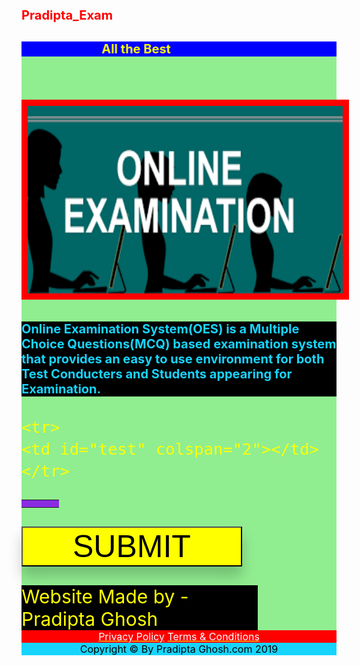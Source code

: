 # Pradipta_Exam
<html lang="en">
<head>
<meta charset="UFT-8">
<meta name="viewport"
content="width=device-width, 
initial-scale=1.0">

<link rel="stylesheet" href="menu.css">
<link rel="stylesheet" href="layout.css">

<style>
    
h1{
    color: red;
    font-size: 20px;
}

h2{
    color: #17D4FE;
    font-size: 20px;
    background: black;
}

h4{
    color: white;
    background: red;
}

div{
    color: yellow;
    font-size: 30px;
    background: lightgreen;
}

button {
  background: yellow;
  box-shadow: 0 16px 20px 0 rgba(0,0,0,0.2);
  transition: 1s;
  width: 70%;
  height:30%;
  box-sizing:60px;
  float:middle;
  font-size: 50px;
  text-align: center;
  float:;
}

button:hover {
  box-shadow: 0 22px 22px 0 rgba(0,0,0,1.5);
  color:white;
  background:red;
}

.container {
  padding: 8px 16px;
}


var{
    font-size: 60px;
}

marquee{

    color: yellow;
    background: blue;
}

img{
    border: 10px solid red;
}

tr{
    color: yellow;
    background: blueviolet;
}

td{

    background: blueviolet;
}

</style>


<script>
var pos = 0, test, test_status, question, choice, choices, chA, chB, chC, correct = 0;

var questions = [
        [ "Which of the following a is not a keyword in Java ?", "class", "interface", "extends", "C" ],

    [ "Which of the following is an interface ?", "Thread", "Date", "Calender", "A" ],

    [ "Which company released Java Version 8 ?", "Sun", "Oracle", "Adobe", "A" ],

    [ "What is the length of Java datatype int ?", "32 bit", "16 bit", "None", "C" ],

    [ "What is the default value of Java datatype boolean?","true","false","0", "A"],

    [ "What is the default value of Java datatype boolean?","true","false","0", "A"],
];

function _(x){
    return document.getElementById(x);
}

function renderQuestion(){
    test = _("test");

    var showscore=Math.round(correct/questions.length*100);


    if(pos >= questions.length){
        document.getElementById("online_start").src = "exam2.jpeg";

        test.innerHTML = "<h3>You got "+correct+" correct of "+questions.length+" questions</h3>";
        test.innerHTML += "<h3> Your Grade : "+showscore +"% </h3>";
        test.innerHTML +="<h4>Exam Finished in Time:" + sec+" Seconds</h4>";
        //test.innerHTML += "<button onclick='EndExam()'>SUBMIT</button>";
        _("test_status").innerHTML = "<h3>Test Completed</h3>";
        pos = 0;
        correct = 0;



        clearTimeout(tim);
        //document.getElementById("endtime").innerHTML = "<h4>Finished Time:"+min+" Minutes :" + sec+" Seconds</h4>";
        document.getElementById("starttime").style.display += 'none';
        document.getElementById("showtime").style.display += 'none';
        //document.getElementById("showtime").style.display += 'block';


        return false;
    }
    _("test_status").innerHTML = "<h3>Question "+(pos+1)+" of "+questions.length+"</h3>";
    question = questions[pos][0];
    chA = questions[pos][1];
    chB = questions[pos][2];
    chC = questions[pos][3];
    test.innerHTML = "<h3>"+question+"</h3>";
    test.innerHTML += "<input type='radio' name='choices' value='A'> "+chA+"<br>";
    test.innerHTML += "<input type='radio' name='choices' value='B'> "+chB+"<br>";
    test.innerHTML += "<input type='radio' name='choices' value='C'> "+chC+"<br><br>";

    test.innerHTML += "<button onclick='checkAnswer()'>Next</button><br><br>";


}

function checkAnswer(){
    choices = document.getElementsByName("choices");
    choice=-1;
    for(var i=0; i<choices.length; i++){
        if(choices[i].checked){
            choice = choices[i].value;
        }
    }
    if(choice == questions[pos][4]){
        correct++;
    }
    pos++;
    renderQuestion();
}

window.addEventListener("load", renderQuestion, false);



function EndExam(){

location.href="Loginpage.htm";
}


    var tim;
       var showscore=Math.round(correct/questions.length*100);
        var min = 1;
        var sec = 60;
        var f = new Date();
        function starttime() {
            showtime();
            document.getElementById("starttime").innerHTML = "<h4>You started your Exam at " + f.getHours() + ":" + f.getMinutes()+"</h4>"; 
        }
        function showtime() {
            if (parseInt(sec) > 0) {
                sec = parseInt(sec) - 1;
                document.getElementById("showtime").innerHTML = "Your Left Time is :=  "+min+" Minutes :" + sec+" Seconds";
                tim = setTimeout("showtime()", 1000);
            }
            else {
                if (parseInt(sec) == 0) {
                    min = parseInt(min) - 0;
            document.getElementById("showtime").innerHTML = "Your Left Time is :=  "+min+" Minutes :" + sec+" Seconds";
                    if (parseInt(min) == 0) {
                        clearTimeout(tim);
            alert("Your Examination Time Up");


            _("test_status").innerHTML = "Test Completed";
            test.innerHTML = "<h2>You got "+correct+" of "+questions.length+" questions correct</h2>";
            test.innerHTML = "<h2>You got "+showscore +"% out of "+questions.length+"</h2>";
            //test.innerHTML = "<button onclick='EndExam()'>SUBMIT</button>";
            
            pos = 0;
            correct = 0;
            clearTimeout(tim);
            document.getElementById("endtime").innerHTML = "You Finished exam at Time is :" + min+" Minutes :" + sec+" Seconds";
            document.getElementById("starttime").style.display += 'none';
            document.getElementById("showtime").style.display += 'none';
            //document.getElementById("showtime").style.display += 'block';
            return false;

                        window.location.href = "Loginpage.htm";
                    }
                    else {
                        min = 0;
                        sec = 60;
                        document.getElementById("showtime").innerHTML = "Your Left Time is : " + min + " Minutes : " + sec + " Seconds ";
                        tim = setTimeout("showtime()", 1000);
                    }
                }

            }
        }





</script>




</head>

<body onload="starttime()" >



<div id="Holder">
<div id="Header"></div>
<div id="NavBar">
<nav>
<ul>

</ul>




<div id="Content">
<div id="PageHeading">
<h1><marquee direction="right" behavior="alternate">All the Best</marquee></h1>
</div>

<div id="ContentLeft">
<h2></h2><br>
<img id="online_start" src="exam.png" width="1000px;" height="300px;">
<br>
<h2>Online Examination System(OES) is a Multiple Choice Questions(MCQ) based 
examination system that provides an easy to use environment for both 
Test Conducters and Students appearing for Examination.</h2>
</div>
 <div id="ContentRight">
<section class="loginform_cf">
<table>
    <tr>
          <td id="test_status"  style="text-align:left" ></td>
          <td id="starttime"    style="text-align:right"></td>
    </tr>

    <tr>
    <td id="test" colspan="2"></td>
    </tr>

</table>    

    

<div id="showtime" style="background:navy; width: 75%;"></div>
</section>
</div>

</div>

<a href="SUBMITTED.html"><button>SUBMIT</button></a>

<div id="Footer" style="background: black; width: 75%;">Website Made by - Pradipta Ghosh</div>




 <center style="font-size:16px;background:red"><u><a style="color:white;">Privacy Policy</a></u> <u><a style="color:white">Terms & Conditions</a></u></center>
<center style= "color:black;font-size:16px;background:#17D4FE">Copyright © By Pradipta Ghosh.com 2019</center>



    
